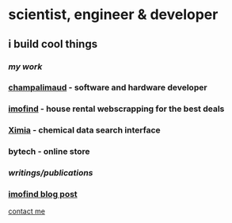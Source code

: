 
# scientist, engineer & developer
## i build cool things

### *my work*

### [champalimaud](https://ricmonteiro.github.io/ccu_attention_documentation/) - software and hardware developer

### [imofind](https://github.com/ricmonteiro/imofind) - house rental webscrapping for the best deals


### [Ximia](https://github.com/ricmonteiro/ximia) - chemical data search interface

### bytech - online store




### *writings/publications*
### [imofind blog post](https://ricmonteiro.medium.com/too-good-to-be-true-posts-in-house-rental-website-with-python-beautiful-soup-794e4fefd7d0)





[contact me](mailto:ricardo_luis19@hotmail.com)
